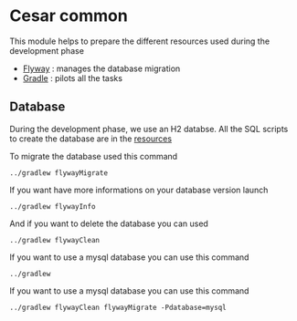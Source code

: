 # Cesar common

This module helps to prepare the different resources used during the development phase

* [Flyway](http://flywaydb.org/) : manages the database migration
* [Gradle](https://gradle.org/) : pilots all the tasks

## Database

During the development phase, we use an H2 databse. All the SQL scripts to create the database are in the [resources](src/main/resources/db/migration)

To migrate the database used this command

```
../gradlew flywayMigrate
```

If you want have more informations on your database version launch

```
../gradlew flywayInfo
```

And if you want to delete the database you can used

```
../gradlew flywayClean
```

If you want to use a mysql database you can use this command

```
../gradlew  
```

If you want to use a mysql database you can use this command

```
../gradlew flywayClean flywayMigrate -Pdatabase=mysql
```
